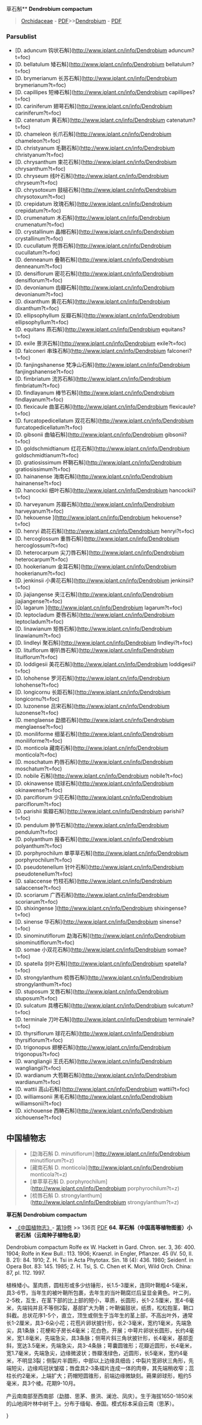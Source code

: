 草石斛** **Dendrobium compactum**

> [Orchidaceae](http://www.iplant.cn/info/Orchidaceae?t=foc) - [PDF](http://www.iplant.cn/foc/pdf/Orchidaceae.pdf)>>[Dendrobium](http://www.iplant.cn/info/Dendrobium?t=foc) - [PDF](http://www.iplant.cn/foc/pdf/Dendrobium.pdf)

### Parsublist

* [D.  aduncum  钩状石斛](http://www.iplant.cn/info/Dendrobium aduncum?t=foc)
* [D.  bellatulum  矮石斛](http://www.iplant.cn/info/Dendrobium bellatulum?t=foc)
* [D.  brymerianum  长苏石斛](http://www.iplant.cn/info/Dendrobium brymerianum?t=foc)
* [D.  capillipes  短棒石斛](http://www.iplant.cn/info/Dendrobium capillipes?t=foc)
* [D.  cariniferum  翅萼石斛](http://www.iplant.cn/info/Dendrobium cariniferum?t=foc)
* [D.  catenatum  黄石斛](http://www.iplant.cn/info/Dendrobium catenatum?t=foc)
* [D.  chameleon  长爪石斛](http://www.iplant.cn/info/Dendrobium chameleon?t=foc)
* [D.  christyanum  毛鞘石斛](http://www.iplant.cn/info/Dendrobium christyanum?t=foc)
* [D.  chrysanthum  束花石斛](http://www.iplant.cn/info/Dendrobium chrysanthum?t=foc)
* [D.  chryseum  线叶石斛](http://www.iplant.cn/info/Dendrobium chryseum?t=foc)
* [D.  chrysotoxum  鼓槌石斛](http://www.iplant.cn/info/Dendrobium chrysotoxum?t=foc)
* [D.  crepidatum  玫瑰石斛](http://www.iplant.cn/info/Dendrobium crepidatum?t=foc)
* [D.  crumenatum  木石斛](http://www.iplant.cn/info/Dendrobium crumenatum?t=foc)
* [D.  crystallinum  晶帽石斛](http://www.iplant.cn/info/Dendrobium crystallinum?t=foc)
* [D.  cucullatum  兜唇石斛](http://www.iplant.cn/info/Dendrobium cucullatum?t=foc)
* [D.  denneanum  叠鞘石斛](http://www.iplant.cn/info/Dendrobium denneanum?t=foc)
* [D.  densiflorum  密花石斛](http://www.iplant.cn/info/Dendrobium densiflorum?t=foc)
* [D.  devonianum  齿瓣石斛](http://www.iplant.cn/info/Dendrobium devonianum?t=foc)
* [D.  dixanthum  黄花石斛](http://www.iplant.cn/info/Dendrobium dixanthum?t=foc)
* [D.  ellipsophyllum  反瓣石斛](http://www.iplant.cn/info/Dendrobium ellipsophyllum?t=foc)
* [D.  equitans  燕石斛](http://www.iplant.cn/info/Dendrobium equitans?t=foc)
* [D.  exile  景洪石斛](http://www.iplant.cn/info/Dendrobium exile?t=foc)
* [D.  falconeri  串珠石斛](http://www.iplant.cn/info/Dendrobium falconeri?t=foc)
* [D.  fanjingshanense  梵净山石斛](http://www.iplant.cn/info/Dendrobium fanjingshanense?t=foc)
* [D.  fimbriatum  流苏石斛](http://www.iplant.cn/info/Dendrobium fimbriatum?t=foc)
* [D.  findlayanum  棒节石斛](http://www.iplant.cn/info/Dendrobium findlayanum?t=foc)
* [D.  flexicaule  曲茎石斛](http://www.iplant.cn/info/Dendrobium flexicaule?t=foc)
* [D.  furcatopedicellatum  双花石斛](http://www.iplant.cn/info/Dendrobium furcatopedicellatum?t=foc)
* [D.  gibsonii  曲轴石斛](http://www.iplant.cn/info/Dendrobium gibsonii?t=foc)
* [D.  goldschmidtianum  红花石斛](http://www.iplant.cn/info/Dendrobium goldschmidtianum?t=foc)
* [D.  gratiosissimum  杯鞘石斛](http://www.iplant.cn/info/Dendrobium gratiosissimum?t=foc)
* [D.  hainanense  海南石斛](http://www.iplant.cn/info/Dendrobium hainanense?t=foc)
* [D.  hancockii  细叶石斛](http://www.iplant.cn/info/Dendrobium hancockii?t=foc)
* [D.  harveyanum  苏瓣石斛](http://www.iplant.cn/info/Dendrobium harveyanum?t=foc)
* [D.  hekouense  ](http://www.iplant.cn/info/Dendrobium hekouense?t=foc)
* [D.  henryi  疏花石斛](http://www.iplant.cn/info/Dendrobium henryi?t=foc)
* [D.  hercoglossum  重唇石斛](http://www.iplant.cn/info/Dendrobium hercoglossum?t=foc)
* [D.  heterocarpum  尖刀唇石斛](http://www.iplant.cn/info/Dendrobium heterocarpum?t=foc)
* [D.  hookerianum  金耳石斛](http://www.iplant.cn/info/Dendrobium hookerianum?t=foc)
* [D.  jenkinsii  小黄花石斛](http://www.iplant.cn/info/Dendrobium jenkinsii?t=foc)
* [D.  jiajiangense  夹江石斛](http://www.iplant.cn/info/Dendrobium jiajiangense?t=foc)
* [D.  lagarum  ](http://www.iplant.cn/info/Dendrobium lagarum?t=foc)
* [D.  leptocladum  菱唇石斛](http://www.iplant.cn/info/Dendrobium leptocladum?t=foc)
* [D.  linawianum  矩唇石斛](http://www.iplant.cn/info/Dendrobium linawianum?t=foc)
* [D.  lindleyi  聚石斛](http://www.iplant.cn/info/Dendrobium lindleyi?t=foc)
* [D.  lituiflorum  喇叭唇石斛](http://www.iplant.cn/info/Dendrobium lituiflorum?t=foc)
* [D.  loddigesii  美花石斛](http://www.iplant.cn/info/Dendrobium loddigesii?t=foc)
* [D.  lohohense  罗河石斛](http://www.iplant.cn/info/Dendrobium lohohense?t=foc)
* [D.  longicornu  长距石斛](http://www.iplant.cn/info/Dendrobium longicornu?t=foc)
* [D.  luzonense  吕宋石斛](http://www.iplant.cn/info/Dendrobium luzonense?t=foc)
* [D.  menglaense  勐腊石斛](http://www.iplant.cn/info/Dendrobium menglaense?t=foc)
* [D.  moniliforme  细茎石斛](http://www.iplant.cn/info/Dendrobium moniliforme?t=foc)
* [D.  monticola  藏南石斛](http://www.iplant.cn/info/Dendrobium monticola?t=foc)
* [D.  moschatum  杓唇石斛](http://www.iplant.cn/info/Dendrobium moschatum?t=foc)
* [D.  nobile  石斛](http://www.iplant.cn/info/Dendrobium nobile?t=foc)
* [D.  okinawense  琉球石斛](http://www.iplant.cn/info/Dendrobium okinawense?t=foc)
* [D.  parciflorum  少花石斛](http://www.iplant.cn/info/Dendrobium parciflorum?t=foc)
* [D.  parishii  紫瓣石斛](http://www.iplant.cn/info/Dendrobium parishii?t=foc)
* [D.  pendulum  肿节石斛](http://www.iplant.cn/info/Dendrobium pendulum?t=foc)
* [D.  polyanthum  报春石斛](http://www.iplant.cn/info/Dendrobium polyanthum?t=foc)
* [D.  porphyrochilum  单葶草石斛](http://www.iplant.cn/info/Dendrobium porphyrochilum?t=foc)
* [D.  pseudotenellum  针叶石斛](http://www.iplant.cn/info/Dendrobium pseudotenellum?t=foc)
* [D.  salaccense  竹枝石斛](http://www.iplant.cn/info/Dendrobium salaccense?t=foc)
* [D.  scoriarum  广西石斛](http://www.iplant.cn/info/Dendrobium scoriarum?t=foc)
* [D.  shixingense  ](http://www.iplant.cn/info/Dendrobium shixingense?t=foc)
* [D.  sinense  华石斛](http://www.iplant.cn/info/Dendrobium sinense?t=foc)
* [D.  sinominutiflorum  勐海石斛](http://www.iplant.cn/info/Dendrobium sinominutiflorum?t=foc)
* [D.  somae  小双花石斛](http://www.iplant.cn/info/Dendrobium somae?t=foc)
* [D.  spatella  剑叶石斛](http://www.iplant.cn/info/Dendrobium spatella?t=foc)
* [D.  strongylanthum  梳唇石斛](http://www.iplant.cn/info/Dendrobium strongylanthum?t=foc)
* [D.  stuposum  叉唇石斛](http://www.iplant.cn/info/Dendrobium stuposum?t=foc)
* [D.  sulcatum  具槽石斛](http://www.iplant.cn/info/Dendrobium sulcatum?t=foc)
* [D.  terminale  刀叶石斛](http://www.iplant.cn/info/Dendrobium terminale?t=foc)
* [D.  thyrsiflorum  球花石斛](http://www.iplant.cn/info/Dendrobium thyrsiflorum?t=foc)
* [D.  trigonopus  翅梗石斛](http://www.iplant.cn/info/Dendrobium trigonopus?t=foc)
* [D.  wangliangii  王氏石斛](http://www.iplant.cn/info/Dendrobium wangliangii?t=foc)
* [D.  wardianum  大苞鞘石斛](http://www.iplant.cn/info/Dendrobium wardianum?t=foc)
* [D.  wattii  高山石斛](http://www.iplant.cn/info/Dendrobium wattii?t=foc)
* [D.  williamsonii  黑毛石斛](http://www.iplant.cn/info/Dendrobium williamsonii?t=foc)
* [D.  xichouense  西畴石斛](http://www.iplant.cn/info/Dendrobium xichouense?t=foc)


## 中国植物志

> * [勐海石斛  D.  minutiflorum](http://www.iplant.cn/info/Dendrobium minutiflorum?t=z)
> * [藏南石斛  D.  monticola](http://www.iplant.cn/info/Dendrobium monticola?t=z)
> * [单葶草石斛  D.  porphyrochilum](http://www.iplant.cn/info/Dendrobium porphyrochilum?t=z)
> * [梳唇石斛  D.  strongylanthum](http://www.iplant.cn/info/Dendrobium strongylanthum?t=z)

**草石斛 Dendrobium compactum**

* [《中国植物志》](http://www.iplant.cn/frps)- [第19卷](http://www.iplant.cn/frps/vol/19) >> 136页 [PDF](http://www.iplant.cn/frps/pdf/19/136a.pdf)
**64. 草石斛（中国高等植物图鉴）小密石斛（云南种子植物名录）**

Dendrobium compactum Rolfe ex W. Hackett in Gard. Chron. ser. 3, 36: 400. 1904; Rolfe in Kew Bull.: 113. 1906; Kraenzl. in Engler, Pflanzer. 45 (IV. 50, II. B. 21): 84. 1910; Z. H. Tsi in Acta Phytotax. Sin. 18 (4): 436. 1980; Seidenf. in Opera Bot. 83: 145. 1985; Z. H. Tsi, S. C. Chen et K. Mori, Wild Orch. China: 87, pl. 112. 1997.

植株矮小。茎肉质，圆柱形或多少纺锤形，长1.5-3厘米，连同叶鞘粗4-5毫米，具3-6节，当年生的被叶鞘所包裹，去年生的当叶鞘腐烂后呈显金黄色。叶二列，2-5枚，互生，在茎下部的比上部的短小，草质，长圆形，长1-2.5厘米，宽4-6毫米，先端钝并且不等侧2裂，基部扩大为鞘；叶鞘偏鼓状，纸质，松松抱茎，鞘口斜截。总状花序1-5个，直立，顶生或侧生于当年生的茎上部，不高出叶外，通常长1-2厘米，具3-6朵小花；花苞片卵状披针形，长2-3毫米，宽约1毫米，先端急尖，具1条脉；花梗和子房长4毫米；花白色，开展；中萼片卵状长圆形，长约4毫米，宽1.8毫米，先端急尖，具3条脉；侧萼片斜三角状披针形，长4毫米，基部歪斜，宽达3.5毫米，先端急尖，具3-4条脉；萼囊圆锥形；花瓣近圆形，长4毫米，宽1.7毫米，先端急尖，边缘微波状；唇瓣浅绿色，近圆形，长5毫米，宽约4毫米，不明显3裂；侧裂片半圆形，中部以上边缘具细齿；中裂片宽卵状三角形，先端短尖，边缘鸡冠状皱褶；唇盘具2-3条褶片连成一体的肉脊，其先端稍收窄；蕊柱长约2毫米，上端扩大；药帽短圆锥形，前端边缘微缺刻。蒴果卵球形，粗约5毫米，具3个棱。花期9-10月。

产云南南部至西南部（勐腊、思茅、景洪、澜沧、凤庆）。生于海拔1650-1850米的山地阔叶林中树干上。分布于缅甸、泰国。模式标本采自云南（思茅）。

}